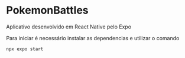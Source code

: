 # PokemonBattles
Aplicativo desenvolvido em React Native pelo Expo

Para iniciar é necessário instalar as dependencias e utilizar o comando
```bash
npx expo start
```
